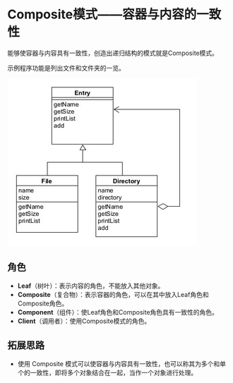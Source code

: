# Composite模式——容器与内容的一致性

能够使容器与内容具有一致性，创造出递归结构的模式就是Composite模式。

示例程序功能是列出文件和文件夹的一览。

![composite](asset/composite.jpg)

## 角色

* **Leaf**（树叶）：表示内容的角色，不能放入其他对象。
* **Composite**（复合物）：表示容器的角色，可以在其中放入Leaf角色和Composite角色。
* **Component**（组件）：使Leaf角色和Composite角色具有一致性的角色。
* **Client**（调用者）：使用Composite模式的角色。

## 拓展思路

* 使用 Composite 模式可以使容器与内容具有一致性，也可以称其为多个和单个的一致性，即将多个对象结合在一起，当作一个对象进行处理。